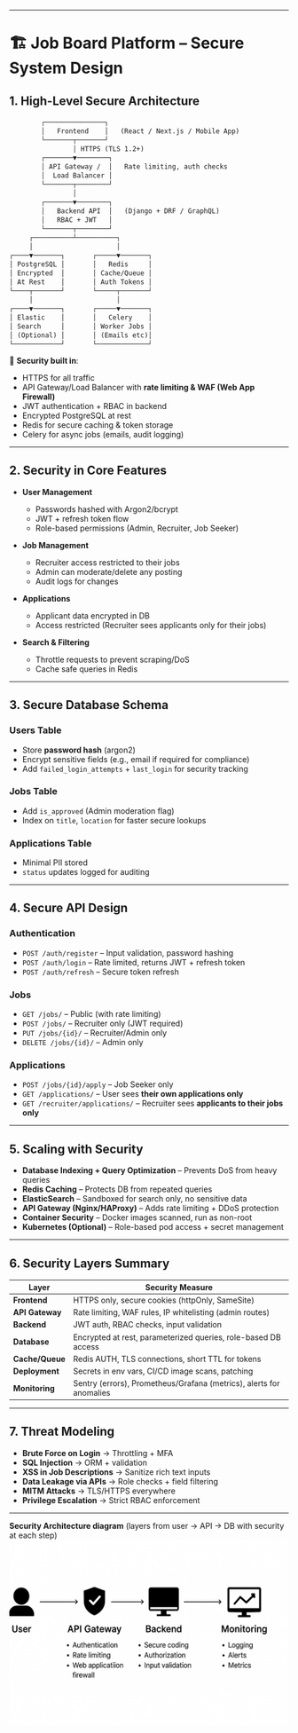 
---

# 🏗 Job Board Platform – Secure System Design

## 1. High-Level Secure Architecture

```
        ┌───────────────┐
        │   Frontend    │   (React / Next.js / Mobile App)
        └───────┬───────┘
                │ HTTPS (TLS 1.2+)
        ┌───────▼────────┐
        │ API Gateway /  │   Rate limiting, auth checks
        │  Load Balancer │
        └───────┬────────┘
                │
        ┌───────▼────────┐
        │   Backend API  │   (Django + DRF / GraphQL)
        │   RBAC + JWT   │
        └───────┬────────┘
     ┌──────────┴──────────┐
     │                     │
┌────▼───────┐       ┌─────▼───────┐
│ PostgreSQL │       │   Redis     │
│ Encrypted  │       │ Cache/Queue │
│ At Rest    │       │ Auth Tokens │
└────┬───────┘       └─────┬───────┘
     │                     │
┌────▼───────┐       ┌─────▼───────┐
│ Elastic    │       │   Celery    │
│ Search     │       │ Worker Jobs │
│ (Optional) │       │ (Emails etc)│
└────────────┘       └─────────────┘
```

🔐 **Security built in**:

* HTTPS for all traffic
* API Gateway/Load Balancer with **rate limiting & WAF (Web App Firewall)**
* JWT authentication + RBAC in backend
* Encrypted PostgreSQL at rest
* Redis for secure caching & token storage
* Celery for async jobs (emails, audit logging)

---

## 2. Security in Core Features

* **User Management**

  * Passwords hashed with Argon2/bcrypt
  * JWT + refresh token flow
  * Role-based permissions (Admin, Recruiter, Job Seeker)

* **Job Management**

  * Recruiter access restricted to their jobs
  * Admin can moderate/delete any posting
  * Audit logs for changes

* **Applications**

  * Applicant data encrypted in DB
  * Access restricted (Recruiter sees applicants only for their jobs)

* **Search & Filtering**

  * Throttle requests to prevent scraping/DoS
  * Cache safe queries in Redis

---

## 3. Secure Database Schema

### Users Table

* Store **password hash** (argon2)
* Encrypt sensitive fields (e.g., email if required for compliance)
* Add `failed_login_attempts` + `last_login` for security tracking

### Jobs Table

* Add `is_approved` (Admin moderation flag)
* Index on `title`, `location` for faster secure lookups

### Applications Table

* Minimal PII stored
* `status` updates logged for auditing

---

## 4. Secure API Design

### Authentication

* `POST /auth/register` – Input validation, password hashing
* `POST /auth/login` – Rate limited, returns JWT + refresh token
* `POST /auth/refresh` – Secure token refresh

### Jobs

* `GET /jobs/` – Public (with rate limiting)
* `POST /jobs/` – Recruiter only (JWT required)
* `PUT /jobs/{id}/` – Recruiter/Admin only
* `DELETE /jobs/{id}/` – Admin only

### Applications

* `POST /jobs/{id}/apply` – Job Seeker only
* `GET /applications/` – User sees **their own applications only**
* `GET /recruiter/applications/` – Recruiter sees **applicants to their jobs only**

---

## 5. Scaling with Security

* **Database Indexing + Query Optimization** – Prevents DoS from heavy queries
* **Redis Caching** – Protects DB from repeated queries
* **ElasticSearch** – Sandboxed for search only, no sensitive data
* **API Gateway (Nginx/HAProxy)** – Adds rate limiting + DDoS protection
* **Container Security** – Docker images scanned, run as non-root
* **Kubernetes (Optional)** – Role-based pod access + secret management

---

## 6. Security Layers Summary

| Layer           | Security Measure                                                    |
| --------------- | ------------------------------------------------------------------- |
| **Frontend**    | HTTPS only, secure cookies (httpOnly, SameSite)                     |
| **API Gateway** | Rate limiting, WAF rules, IP whitelisting (admin routes)            |
| **Backend**     | JWT auth, RBAC checks, input validation                             |
| **Database**    | Encrypted at rest, parameterized queries, role-based DB access      |
| **Cache/Queue** | Redis AUTH, TLS connections, short TTL for tokens                   |
| **Deployment**  | Secrets in env vars, CI/CD image scans, patching                    |
| **Monitoring**  | Sentry (errors), Prometheus/Grafana (metrics), alerts for anomalies |

---

## 7. Threat Modeling

* **Brute Force on Login** → Throttling + MFA
* **SQL Injection** → ORM + validation
* **XSS in Job Descriptions** → Sanitize rich text inputs
* **Data Leakage via APIs** → Role checks + field filtering
* **MITM Attacks** → TLS/HTTPS everywhere
* **Privilege Escalation** → Strict RBAC enforcement

---

**Security Architecture diagram** (layers from user → API → DB with security at each step)
![alt text](image-1.png)